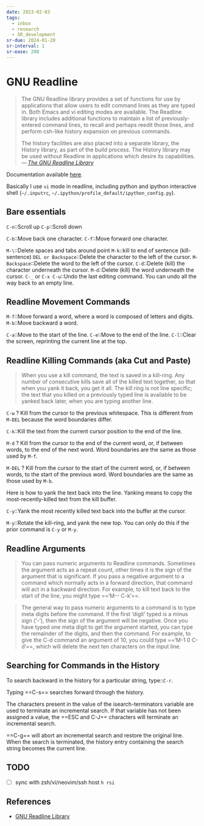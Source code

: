 ```yaml
---
date: 2023-02-03
tags:
  - inbox
  - research
  - SR_development
sr-due: 2024-01-28
sr-interval: 1
sr-ease: 208
---
```


# GNU Readline

> The GNU Readline library provides a set of functions for use by applications
> that allow users to edit command lines as they are typed in. Both Emacs and
> vi editing modes are available. The Readline library includes additional
> functions to maintain a list of previously-entered command lines, to recall
> and perhaps reedit those lines, and perform csh-like history expansion on
> previous commands.
>
> The history facilities are also placed into a separate library, the History
> library, as part of the build process. The History library may be used without
> Readline in applications which desire its capabilities.\
> — <cite>[The GNU Readline Library](https://tiswww.case.edu/php/chet/readline/rltop.html)</cite>

Documentation available [here](https://tiswww.case.edu/php/chet/readline/readline.html).

Basically I use `vi` mode in readline, including python and ipython interactive
shell (`~/.inputrc`, `~/.ipython/profile_default/ipython_config.py`).

## Bare essentials

`C-n`::Scroll up
`C-p`::Scroll down

`C-b`::Move back one character.
`C-f`::Move forward one character.

`M-\`::Delete spaces and tabs around point
`M-k`::kill to end of sentence (kill-sentence)
`DEL or Backspace`::Delete the character to the left of the cursor.
`M-Backspace`::Delete the word to the left of the cursor.
`C-d`::Delete (kill) the character underneath the cursor.
`M-d`::Delete (kill) the word underneath the cursor.
`C-_` or `C-x C-u`::Undo the last editing command. You can undo all the way back to an empty line.

## Readline Movement Commands

`M-f`::Move forward a word, where a word is composed of letters and digits.
`M-b`::Move backward a word.

`C-a`::Move to the start of the line.
`C-e`::Move to the end of the line.
`C-l`::Clear the screen, reprinting the current line at the top.

## Readline Killing Commands (aka Cut and Paste)

> When you use a kill command, the text is saved in a kill-ring. Any number of
> consecutive kills save all of the killed text together, so that when you yank
> it back, you get it all. The kill ring is not line specific; the text that you
> killed on a previously typed line is available to be yanked back later, when
> you are typing another line.

`C-w`
?
Kill from the cursor to the previous whitespace. This is different from `M-DEL`
because the word boundaries differ.

`C-k`::Kill the text from the current cursor position to the end of the line.

`M-d`
?
Kill from the cursor to the end of the current word, or, if between words, to
the end of the next word. Word boundaries are the same as those used by `M-f`.

`M-DEL`
?
Kill from the cursor to the start of the current word, or, if between words, to
the start of the previous word. Word boundaries are the same as those used by
`M-b`.

Here is how to yank the text back into the line. Yanking means to copy the
most-recently-killed text from the kill buffer.

`C-y`::Yank the most recently killed text back into the buffer at the cursor.

`M-y`::Rotate the kill-ring, and yank the new top. You can only do this if the
prior command is `C-y` or `M-y`.

## Readline Arguments

> You can pass numeric arguments to Readline commands. Sometimes the argument
> acts as a repeat count, other times it is the sign of the argument that is
> significant. If you pass a negative argument to a command which normally acts
> in a forward direction, that command will act in a backward direction. For
> example, to kill text back to the start of the line, you might type
> ==‘M-- C-k’==.

> The general way to pass numeric arguments to a command is to type meta digits
> before the command. If the first ‘digit’ typed is a minus sign (‘-’), then the
> sign of the argument will be negative. Once you have typed one meta digit to
> get the argument started, you can type the remainder of the digits, and then
> the command. For example, to give the C-d command an argument of 10, you could
> type ==‘M-1 0 C-d’==, which will delete the next ten characters on the input line.

## Searching for Commands in the History

To search backward in the history for a particular string, type::`C-r`.

Typing ==C-s== searches forward through the history.

The characters present in the value of the isearch-terminators variable are used
to terminate an incremental search. If that variable has not been assigned a
value, the ==ESC and C-J== characters will terminate an incremental search.

==C-g== will abort an incremental search and restore the original line. When the
search is terminated, the history entry containing the search string becomes the
current line.


## TODO

- [ ] sync with zsh/vi/neovim/ssh host `h rsi`

## References

- [GNU Readline Library](https://tiswww.case.edu/php/chet/readline/readline.html)

